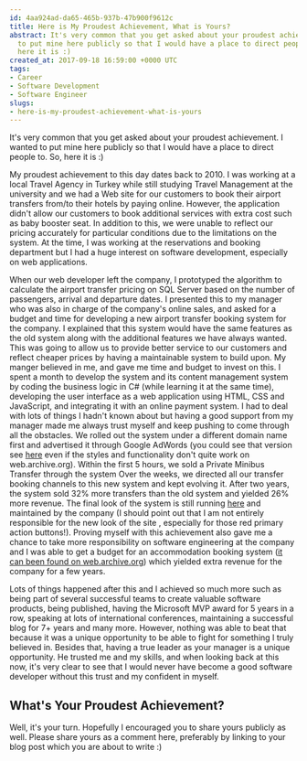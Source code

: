 ```yaml
---
id: 4aa924ad-da65-465b-937b-47b900f9612c
title: Here is My Proudest Achievement, What is Yours?
abstract: It's very common that you get asked about your proudest achievement. I wanted
  to put mine here publicly so that I would have a place to direct people to. So,
  here it is :)
created_at: 2017-09-18 16:59:00 +0000 UTC
tags:
- Career
- Software Development
- Software Engineer
slugs:
- here-is-my-proudest-achievement-what-is-yours
---
```


<p>It's very common that you get asked about your proudest achievement. I wanted to put mine here publicly so that I would have a place to direct people to. So, here it is :)</p> <p>My proudest achievement to this day dates back to 2010. I was working at a local Travel Agency in Turkey while still studying Travel Management at the university and we had a Web site for our customers to book their airport transfers from/to their hotels by paying online. However, the application didn't allow our customers to book additional services with extra cost such as baby booster seat. In addition to this, we were unable to reflect our pricing accurately for particular conditions due to the limitations on the system. At the time, I was working at the reservations and booking department but I had a huge interest on software development, especially on web applications. <p>When our web developer left the company, I prototyped the algorithm to calculate the airport transfer pricing on SQL Server based on the number of passengers, arrival and departure dates. I presented this to my manager who was also in charge of the company's online sales, and asked for a budget and time for developing a new airport transfer booking system for the company. I explained that this system would have the same features as the old system along with the additional features we have always wanted. This was going to allow us to provide better service to our customers and reflect cheaper prices by having a maintainable system to build upon. My manger believed in me, and gave me time and budget to invest on this. I spent a month to develop the system and its content management system by coding the business logic in C# (while learning it at the same time), developing the user interface as a web application using HTML, CSS and JavaScript, and integrating it with an online payment system. I had to deal with lots of things I hadn't known about but having a good support from my manager made me always trust myself and keep pushing to come through all the obstacles. We rolled out the system under a different domain name first and advertised it through Google AdWords‎ (you could see that version see <a href="https://web.archive.org/web/20100906032705/http://www.fethiyeairport.com:80/">here</a> even if the styles and functionality don't quite work on web.archive.org). Within the first 5 hours, we sold a Private Minibus Transfer through the system  Over the weeks, we directed all our transfer booking channels to this new system and kept evolving it. After two years, the system sold 32% more transfers than the old system and yielded 26% more revenue. The final look of the system is still running <a href="http://www.dalamanairport.net/">here</a> and maintained by the company (I should point out that I am not entirely responsible for the new look of the site , especially for those red primary action buttons!). Proving myself with this achievement also gave me a chance to take more responsibility on software engineering at the company and I was able to get a budget for an accommodation booking system (<a href="https://web.archive.org/web/20121023114201/http://www.turkeybeds.com:80/">it can been found on web.archive.org</a>) which yielded extra revenue for the company for a few years. <p>Lots of things happened after this and I achieved so much more such as being part of several successful teams to create valuable software products, being published, having the Microsoft MVP award for 5 years in a row, speaking at lots of international conferences, maintaining a successful blog for 7+ years and many more. However, nothing was able to beat that because it was a unique opportunity to be able to fight for something I truly believed in. Besides that, having a true leader as your manager is a unique opportunity. He trusted me and my skills, and when looking back at this now, it's very clear to see that I would never have become a good software developer without this trust and my confident in myself. <h2>What's Your Proudest Achievement?</h2> <p>Well, it's your turn. Hopefully I encouraged you to share yours publicly as well. Please share yours as a comment here, preferably by linking to your blog post which you are about to write :)</p>  